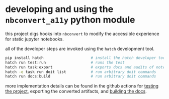# developing and using the `nbconvert_a11y` python module

this project digs hooks into `nbconvert` to modify the accessible experience for static jupyter notebooks.

all of the developer steps are invoked using the `hatch` development tool.


```bash
pip install hatch                     # install the hatch developer tooling
hatch run test:run                    # runs the test
hatch run task:export                 # exports docs and audits of notebooks
hatch -e task run doit list           # run arbitrary doit commands
hatch run docs:build                  # run arbitrary doit commands
```

more implementation details can be found in the github actions for [testing the project], exporting the converted artifacts, and [building the docs].

[building the docs]: .github/workflows/docs.yml
[testing the project]: .github/workflows/test.yml